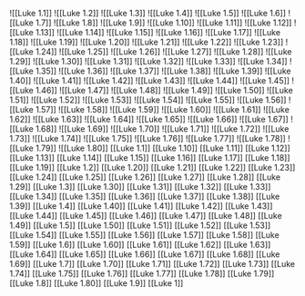![[Luke 1.1]]
![[Luke 1.2]]
![[Luke 1.3]]
![[Luke 1.4]]
![[Luke 1.5]]
![[Luke 1.6]]
![[Luke 1.7]]
![[Luke 1.8]]
![[Luke 1.9]]
![[Luke 1.10]]
![[Luke 1.11]]
![[Luke 1.12]]
![[Luke 1.13]]
![[Luke 1.14]]
![[Luke 1.15]]
![[Luke 1.16]]
![[Luke 1.17]]
![[Luke 1.18]]
![[Luke 1.19]]
![[Luke 1.20]]
![[Luke 1.21]]
![[Luke 1.22]]
![[Luke 1.23]]
![[Luke 1.24]]
![[Luke 1.25]]
![[Luke 1.26]]
![[Luke 1.27]]
![[Luke 1.28]]
![[Luke 1.29]]
![[Luke 1.30]]
![[Luke 1.31]]
![[Luke 1.32]]
![[Luke 1.33]]
![[Luke 1.34]]
![[Luke 1.35]]
![[Luke 1.36]]
![[Luke 1.37]]
![[Luke 1.38]]
![[Luke 1.39]]
![[Luke 1.40]]
![[Luke 1.41]]
![[Luke 1.42]]
![[Luke 1.43]]
![[Luke 1.44]]
![[Luke 1.45]]
![[Luke 1.46]]
![[Luke 1.47]]
![[Luke 1.48]]
![[Luke 1.49]]
![[Luke 1.50]]
![[Luke 1.51]]
![[Luke 1.52]]
![[Luke 1.53]]
![[Luke 1.54]]
![[Luke 1.55]]
![[Luke 1.56]]
![[Luke 1.57]]
![[Luke 1.58]]
![[Luke 1.59]]
![[Luke 1.60]]
![[Luke 1.61]]
![[Luke 1.62]]
![[Luke 1.63]]
![[Luke 1.64]]
![[Luke 1.65]]
![[Luke 1.66]]
![[Luke 1.67]]
![[Luke 1.68]]
![[Luke 1.69]]
![[Luke 1.70]]
![[Luke 1.71]]
![[Luke 1.72]]
![[Luke 1.73]]
![[Luke 1.74]]
![[Luke 1.75]]
![[Luke 1.76]]
![[Luke 1.77]]
![[Luke 1.78]]
![[Luke 1.79]]
![[Luke 1.80]]
[[Luke 1.1]]
[[Luke 1.10]]
[[Luke 1.11]]
[[Luke 1.12]]
[[Luke 1.13]]
[[Luke 1.14]]
[[Luke 1.15]]
[[Luke 1.16]]
[[Luke 1.17]]
[[Luke 1.18]]
[[Luke 1.19]]
[[Luke 1.2]]
[[Luke 1.20]]
[[Luke 1.21]]
[[Luke 1.22]]
[[Luke 1.23]]
[[Luke 1.24]]
[[Luke 1.25]]
[[Luke 1.26]]
[[Luke 1.27]]
[[Luke 1.28]]
[[Luke 1.29]]
[[Luke 1.3]]
[[Luke 1.30]]
[[Luke 1.31]]
[[Luke 1.32]]
[[Luke 1.33]]
[[Luke 1.34]]
[[Luke 1.35]]
[[Luke 1.36]]
[[Luke 1.37]]
[[Luke 1.38]]
[[Luke 1.39]]
[[Luke 1.4]]
[[Luke 1.40]]
[[Luke 1.41]]
[[Luke 1.42]]
[[Luke 1.43]]
[[Luke 1.44]]
[[Luke 1.45]]
[[Luke 1.46]]
[[Luke 1.47]]
[[Luke 1.48]]
[[Luke 1.49]]
[[Luke 1.5]]
[[Luke 1.50]]
[[Luke 1.51]]
[[Luke 1.52]]
[[Luke 1.53]]
[[Luke 1.54]]
[[Luke 1.55]]
[[Luke 1.56]]
[[Luke 1.57]]
[[Luke 1.58]]
[[Luke 1.59]]
[[Luke 1.6]]
[[Luke 1.60]]
[[Luke 1.61]]
[[Luke 1.62]]
[[Luke 1.63]]
[[Luke 1.64]]
[[Luke 1.65]]
[[Luke 1.66]]
[[Luke 1.67]]
[[Luke 1.68]]
[[Luke 1.69]]
[[Luke 1.7]]
[[Luke 1.70]]
[[Luke 1.71]]
[[Luke 1.72]]
[[Luke 1.73]]
[[Luke 1.74]]
[[Luke 1.75]]
[[Luke 1.76]]
[[Luke 1.77]]
[[Luke 1.78]]
[[Luke 1.79]]
[[Luke 1.8]]
[[Luke 1.80]]
[[Luke 1.9]]
[[Luke 1]]
